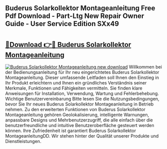 ## Buderus Solarkollektor Montageanleitung Free Pdf Download - Part-Ltg New Repair Owner Guide - User Service Edition SXx49

# <h2><a href="http://df7w56.blite.top/?on=Buderus+Solarkollektor+Montageanleitung">🔗Download 👉🔴 Buderus Solarkollektor Montageanleitung</a></h2>

[![Buderus Solarkollektor Montageanleitung new download](https://i.imgur.com/lujVjoI.png)](http://df7w56.blite.top/?on=Buderus+Solarkollektor+Montageanleitung)
Willkommen bei der Bedienungsanleitung für Ihr neu eingerichtetes Buderus Solarkollektor Montageanleitung. Dieser umfassende Leitfaden soll Ihnen den Einstieg in Ihr Produkt erleichtern und Ihnen ein gründliches Verständnis seiner Merkmale, Funktionen und Fähigkeiten vermitteln. Sie finden klare Anweisungen für Installation, Verwendung, Wartung und Fehlerbehebung. Wichtige Benutzervereinbarung Bitte lesen Sie die Nutzungsbedingungen, bevor Sie Ihr neues Buderus Solarkollektor Montageanleitung in Betrieb nehmen. Zu den erweiterten Funktionen von Buderus Solarkollektor Montageanleitung gehören Geolokalisierung, intelligente Warnungen, anpassbare Designs und Mehrbenutzerzugriff, die alle einfach über die benutzerfreundliche und intuitive Benutzeroberfläche gesteuert werden können. Ihre Zufriedenheit ist garantiert Buderus Solarkollektor MontageanleitungDD. Wir stehen hinter der Qualität unserer Produkte und Dienstleistungen.
